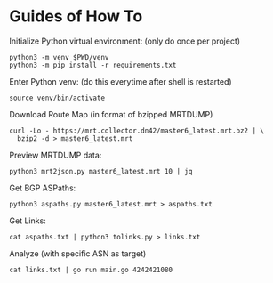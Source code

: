 # Guides of How To

Initialize Python virtual environment: (only do once per project)

```
python3 -m venv $PWD/venv
python3 -m pip install -r requirements.txt
```

Enter Python venv: (do this everytime after shell is restarted)

```
source venv/bin/activate
```

Download Route Map (in format of bzipped MRTDUMP)

```
curl -Lo - https://mrt.collector.dn42/master6_latest.mrt.bz2 | \
  bzip2 -d > master6_latest.mrt
```

Preview MRTDUMP data:

```
python3 mrt2json.py master6_latest.mrt 10 | jq
```

Get BGP ASPaths:

```
python3 aspaths.py master6_latest.mrt > aspaths.txt
```

Get Links:

```
cat aspaths.txt | python3 tolinks.py > links.txt
```

Analyze (with specific ASN as target)

```
cat links.txt | go run main.go 4242421080
```

